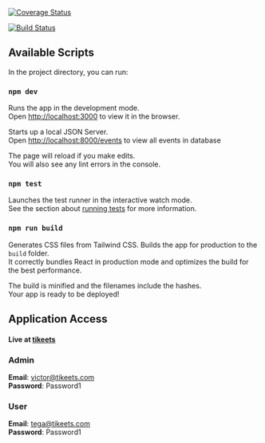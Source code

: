 [![Coverage Status](https://coveralls.io/repos/github/writeens/tikeets/badge.svg?branch=master)](https://coveralls.io/github/writeens/tikeets?branch=master)

[![Build Status](https://travis-ci.com/writeens/tikeets.svg?branch=master)](https://travis-ci.com/writeens/tikeets)

## Available Scripts

In the project directory, you can run:

### `npm dev`

Runs the app in the development mode.<br />
Open [http://localhost:3000](http://localhost:3000) to view it in the browser.

Starts up a local JSON Server. <br />
Open [http://localhost:8000/events](http://localhost:8000/events) to view all events in database

The page will reload if you make edits.<br />
You will also see any lint errors in the console.

### `npm test`

Launches the test runner in the interactive watch mode.<br />
See the section about [running tests](https://facebook.github.io/create-react-app/docs/running-tests) for more information.

### `npm run build`

Generates CSS files from Tailwind CSS.
Builds the app for production to the `build` folder.<br />
It correctly bundles React in production mode and optimizes the build for the best performance.

The build is minified and the filenames include the hashes.<br />
Your app is ready to be deployed!

## Application Access
#### Live at [tikeets](https://tikeets.web.app)

### Admin 
**Email**: victor@tikeets.com <br>
**Password**: Password1

### User
**Email**: tega@tikeets.com <br>
**Password**: Password1
